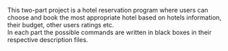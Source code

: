 This two-part project is a hotel reservation program where users can choose and book the most appropriate hotel based on hotels information, their budget,
 other users ratings etc. \
 In each part the possible commands are written in black boxes in their respective description files.
